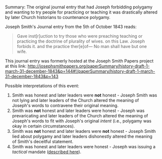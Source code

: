 
Summary: The original journal entry that had Joseph forbidding polygamy and wanting to try people for practicing or teaching it was drastically altered by later Church historians to countenance polygamy.

Joseph Smith's Journal entry from the 5th of October 1843 reads:

> Gave inst[r]uction to try those who were preaching teaching or practicing the doctrine of plurality of wives. on this Law. Joseph forbids it. and the practice ther[e]of— No man shall have but one wife.

This journal entry was formerly hosted at the Joseph Smith Papers project at this
link: http://josephsmithpapers.org/paperSummary/history-draft-1-march-31-december-1843&p=144#!/paperSummary/history-draft-1-march-31-december-1843&p=143



Possible interpretations of this event:

1. Smith was honest and later leaders were **not** honest - Joseph Smith was not lying and later leaders of the Church altered the meaning of Joseph's words to contravene their original meaning.
3. Smith was **not** honest and later leaders were honest - Joseph was prevaricating and later leaders of the Church altered the meaning of Joseph's words to fit with Joseph's original *intent* (i.e., polygamy was okay in certain circumstances).
4. Smith was **not** honest and later leaders were **not** honest - Joseph Smith lied about polygamy and later leaders dishonestly altered the meaning of Smith's deceitful statement.
4. Smith was honest and later leaders were honest - Joseph was issuing a *tactical* mandate ([described here](http://www.millennialstar.org/commentary-on-joseph-smiths-monogamy/)).
